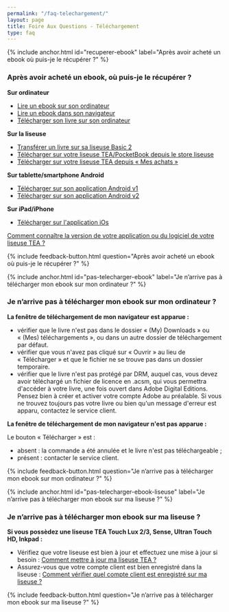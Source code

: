 ```yaml
---
permalink: "/faq-telechargement/"
layout: page
title: Foire Aux Questions - Téléchargement
type: faq
---
```


{% include anchor.html id="recuperer-ebook" label="Après avoir acheté un ebook où puis-je le récupérer ?" %}

### Après avoir acheté un ebook, où puis-je le récupérer ?

**Sur ordinateur**

* [Lire un ebook sur son ordinateur](/tea-ebook)
* [Lire un ebook dans son navigateur](/web-web/#lire-internet)
* [Télécharger son livre sur son ordinateur](/tea-ebook/#lire-autre)

**Sur la liseuse**

* [Transférer un livre sur sa liseuse Basic 2](/liseuseBasic/#tranferer-basic2)
* [Télécharger sur votre liseuse TEA/PocketBook depuis le store liseuse](/liseusePB/#telecharger-store-liseuse)
* [Télécharger sur votre liseuse TEA depuis « Mes achats »](/web-liseuseTEA/#telecharger-liseuseTEA)

**Sur tablette/smartphone Android**

* [Télécharger sur son application Android v1](/androidv1-androidv1/#telecharger-android)
* [Télécharger sur son application Android v2](/androidv2-androidv2/#telecharger-android)

**Sur iPad/iPhone**

* [Télécharger sur l'application iOs](/web-ios/)

[Comment connaître la version de votre application ou du logiciel de votre liseuse TEA ?](/faq-autre/#version-logiciel)

{% include feedback-button.html question="Après avoir acheté un ebook où puis-je le récupérer ?" %}

{% include anchor.html id="pas-telecharger-ebook" label="Je n’arrive pas à télécharger mon ebook sur mon ordinateur ?" %}

### Je n’arrive pas à télécharger mon ebook sur mon ordinateur ?

**La fenêtre de téléchargement de mon navigateur est apparue :**

- vérifier que le livre n'est pas dans le dossier « (My) Downloads » ou « (Mes) téléchargements », ou dans un autre dossier de téléchargement par défaut.
- vérifier que vous n'avez pas cliqué sur « Ouvrir » au lieu de « Télécharger » et que le fichier ne se trouve pas dans un dossier temporaire.
- vérifier que le livre n'est pas protégé par DRM, auquel cas, vous devez avoir téléchargé un fichier de licence en .acsm, qui vous permettra d'accéder à votre livre, une fois ouvert dans Adobe Digital Editions. Pensez bien à créer et activer votre compte Adobe au préalable.
Si vous ne trouvez toujours pas votre livre ou bien qu'un message d'erreur est apparu, contactez le service client.

**La fenêtre de téléchargement de mon navigateur n'est pas apparue :**

Le bouton « Télécharger » est :

- absent : la commande a été annulée et le livre n'est pas téléchargeable ;
- présent : contacter le service client.

{% include feedback-button.html question="Je n’arrive pas à télécharger mon ebook sur mon ordinateur ?" %}

{% include anchor.html id="pas-telecharger-ebook-liseuse" label="Je n’arrive pas à télécharger mon ebook sur ma liseuse ?" %}

### Je n’arrive pas à télécharger mon ebook sur ma liseuse ?

**Si vous possèdez une liseuse TEA Touch Lux 2/3, Sense, Ultran Touch HD, Inkpad :**

* Vérifiez que votre liseuse est bien à jour et effectuez une mise à jour si besoin : [Comment mettre à jour ma liseuse TEA ?](/maj/)
* Assurez-vous que votre compte client est bien enregistré dans la liseuse :
[Comment vérifier quel compte client est enregistré sur ma liseuse ?](/faq-comptes/#compte-liseuse)

{% include feedback-button.html question="Je n’arrive pas à télécharger mon ebook sur ma liseuse ?" %}
